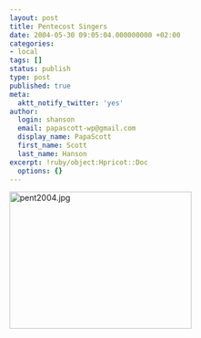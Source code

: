 ```yaml
---
layout: post
title: Pentecost Singers
date: 2004-05-30 09:05:04.000000000 +02:00
categories:
- local
tags: []
status: publish
type: post
published: true
meta:
  aktt_notify_twitter: 'yes'
author:
  login: shanson
  email: papascott-wp@gmail.com
  display_name: PapaScott
  first_name: Scott
  last_name: Hanson
excerpt: !ruby/object:Hpricot::Doc
  options: {}
---
```

<p><img alt="pent2004.jpg" src="https://www.papascott.de/wordpress/wp-content/uploads/2004/05/pent2004.jpg" width="320" height="240" border="0" /></p>
